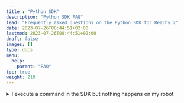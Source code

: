 ```yaml
---
title : "Python SDK"
description: "Python SDK FAQ"
lead: "Frequently asked questions on the Python SDK for Reachy 2"
date: 2023-07-26T08:44:51+02:00
lastmod: 2023-07-26T08:44:51+02:00
draft: false
images: []
type: docs
menu:
  help:
    parent: "FAQ"
toc: true
weight: 210
---
```


<details>
<summary>I execute a command in the SDK but nothing happens on my robot
</summary>

Check that you are not on a fake mode (mode that only makes the virtual robot moves in the visualisation tools of the dashboard but not the real one) : for that, you can type `reachy.info` and check the mode is not 'FAKE'. If so, the simplest way to undo it is to reboot entirely your robot. 

Check on the dashboard services that everything is fine, especially in the reachy2-core logs. If you see errors, restart the core.

</details>
